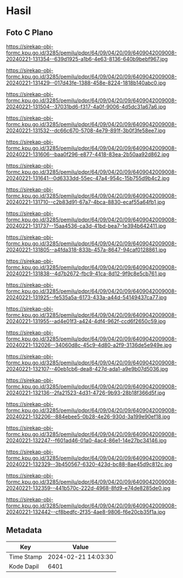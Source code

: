 # Hasil

## Foto C Plano

https://sirekap-obj-formc.kpu.go.id/3285/pemilu/pdpr/64/09/04/20/09/6409042009008-20240221-131354--639d1925-a1b6-4e63-8136-640b9bebf967.jpg

https://sirekap-obj-formc.kpu.go.id/3285/pemilu/pdpr/64/09/04/20/09/6409042009008-20240221-131429--017d43fe-1388-458e-8224-1818b140abc0.jpg

https://sirekap-obj-formc.kpu.go.id/3285/pemilu/pdpr/64/09/04/20/09/6409042009008-20240221-131504--37031bd6-f317-4a0f-9006-4d5dc31a67a6.jpg

https://sirekap-obj-formc.kpu.go.id/3285/pemilu/pdpr/64/09/04/20/09/6409042009008-20240221-131532--dc66c670-5708-4e79-891f-3b0f3fe58ee7.jpg

https://sirekap-obj-formc.kpu.go.id/3285/pemilu/pdpr/64/09/04/20/09/6409042009008-20240221-131606--baa0f296-e877-4418-83ea-2b50aa92d862.jpg

https://sirekap-obj-formc.kpu.go.id/3285/pemilu/pdpr/64/09/04/20/09/6409042009008-20240221-131641--0d6333dd-55ec-47a4-954c-15b755d9b4c2.jpg

https://sirekap-obj-formc.kpu.go.id/3285/pemilu/pdpr/64/09/04/20/09/6409042009008-20240221-131710--c2b83d91-67a7-4bca-8830-ecaf55a64fb1.jpg

https://sirekap-obj-formc.kpu.go.id/3285/pemilu/pdpr/64/09/04/20/09/6409042009008-20240221-131737--15aa4536-ca3d-41bd-bea7-1e394b642411.jpg

https://sirekap-obj-formc.kpu.go.id/3285/pemilu/pdpr/64/09/04/20/09/6409042009008-20240221-131805--a4fda318-833b-457a-8647-94caf0128861.jpg

https://sirekap-obj-formc.kpu.go.id/3285/pemilu/pdpr/64/09/04/20/09/6409042009008-20240221-131838--4d7b2672-fbc9-41ca-8d12-9f9c8e5cb761.jpg

https://sirekap-obj-formc.kpu.go.id/3285/pemilu/pdpr/64/09/04/20/09/6409042009008-20240221-131925--fe535a5a-6173-433a-a44d-54149437ca77.jpg

https://sirekap-obj-formc.kpu.go.id/3285/pemilu/pdpr/64/09/04/20/09/6409042009008-20240221-131955--ad4e01f3-a424-4df4-962f-ccd6f2650c59.jpg

https://sirekap-obj-formc.kpu.go.id/3285/pemilu/pdpr/64/09/04/20/09/6409042009008-20240221-132026--34060d8c-45c9-4d80-a2f9-3136de5e949e.jpg

https://sirekap-obj-formc.kpu.go.id/3285/pemilu/pdpr/64/09/04/20/09/6409042009008-20240221-132107--40eb1cb6-dea8-427d-ada1-a9e9b07d5036.jpg

https://sirekap-obj-formc.kpu.go.id/3285/pemilu/pdpr/64/09/04/20/09/6409042009008-20240221-132136--2fa21523-4d31-4726-9b93-28b18f366d5f.jpg

https://sirekap-obj-formc.kpu.go.id/3285/pemilu/pdpr/64/09/04/20/09/6409042009008-20240221-132206--884ebee5-0b28-4e26-930d-3a199e90ef18.jpg

https://sirekap-obj-formc.kpu.go.id/3285/pemilu/pdpr/64/09/04/20/09/6409042009008-20240221-132247--f601ad46-01a0-4ac4-86e1-14e27bc34146.jpg

https://sirekap-obj-formc.kpu.go.id/3285/pemilu/pdpr/64/09/04/20/09/6409042009008-20240221-132329--3b450567-6320-423d-bc88-8ae45d9c812c.jpg

https://sirekap-obj-formc.kpu.go.id/3285/pemilu/pdpr/64/09/04/20/09/6409042009008-20240221-132359--441b570c-222d-4968-8fd9-e74de8285de0.jpg

https://sirekap-obj-formc.kpu.go.id/3285/pemilu/pdpr/64/09/04/20/09/6409042009008-20240221-132442--cf8bedfc-2f35-4ae8-9806-f6e20cb35f1a.jpg


## Metadata

| Key        | Value               |
| ---------- | ------------------- |
| Time Stamp | 2024-02-21 14:03:30 |
| Kode Dapil | 6401                |



